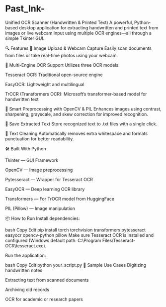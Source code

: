 # Past_Ink-
 Unified OCR Scanner (Handwritten & Printed Text)
A powerful, Python-based desktop application for extracting handwritten and printed text from images or live webcam input using multiple OCR engines—all through a simple Tkinter GUI.

🔍 Features
📸 Image Upload & Webcam Capture
Easily scan documents from files or take real-time photos using your webcam.

🧠 Multi-Engine OCR Support
Utilizes three OCR models:

Tesseract OCR: Traditional open-source engine

EasyOCR: Lightweight and multilingual

TrOCR (Transformers OCR): Microsoft’s transformer-based model for handwritten text

🧹 Smart Preprocessing with OpenCV & PIL
Enhances images using contrast, sharpening, grayscale, and skew correction for improved recognition.

💾 Save Extracted Text
Store recognized text to .txt files with a single click.

🧼 Text Cleaning
Automatically removes extra whitespace and formats punctuation for better readability.

🛠️ Built With
Python

Tkinter — GUI Framework

OpenCV — Image preprocessing

Pytesseract — Wrapper for Tesseract OCR

EasyOCR — Deep learning OCR library

Transformers — For TrOCR model from HuggingFace

PIL (Pillow) — Image manipulation

📦 How to Run
Install dependencies:

bash
Copy
Edit
pip install torch torchvision transformers pytesseract easyocr opencv-python pillow
Make sure Tesseract OCR is installed and configured (Windows default path: C:\Program Files\Tesseract-OCR\tesseract.exe).

Run the application:

bash
Copy
Edit
python your_script.py
📸 Sample Use Cases
Digitizing handwritten notes

Extracting text from scanned documents

Archiving old records

OCR for academic or research papers
